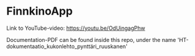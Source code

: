 # FinnkinoApp

Link to YouTube-video:  https://youtu.be/OdUingagPhw

Documentation-PDF can be found inside this repo, under the name 'HT-dokumentaatio_kukonlehto_pynttäri_ruuskanen'
